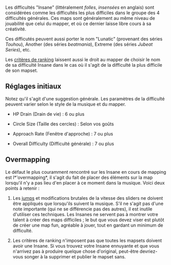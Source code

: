 Les difficultés "Insane" (littéralement *folles*, *insensées* en anglais) sont considérées comme les difficultés les plus difficiles dans le groupe des 4 difficultés générales. Ces maps sont généralement au même niveau de jouabilité que celui du mapper, et où ce dernier laisse libre cours à sa créativité.

Ces difficutés peuvent aussi porter le nom "Lunatic" (provenant des séries *Touhou*), Another (des séries *beatmania*), Extreme (des séries *Jubeat Series*), etc.

Les [critères de ranking](FR:Ranking_Criteria) laissent aussi le droit au mapper de choisir le nom de sa difficulté Insane dans le cas où il s'agit de la difficulté la plus difficile de son mapset.

Réglages initiaux
-----------------

Notez qu'il s'agit d'une suggestion générale. Les paramètres de la difficulté peuvent varier selon le style de la musique et du mapper.

-   HP Drain (Drain de vie) : 6 ou plus

<!-- -->

-   Circle Size (Taille des cercles) : Selon vos goûts

<!-- -->

-   Approach Rate (Fenêtre d'approche) : 7 ou plus

<!-- -->

-   Overall Difficulty (Difficulté générale) : 7 ou plus

Overmapping
-----------

Le défaut le plus couramment rencontré sur les Insane en cours de mapping est l*'overmapping*, il s'agit du fait de placer des éléments sur la map lorsqu'il n'y a pas lieu d'en placer à ce moment dans la musique. Voici deux points à retenir :

1. Les [jumps](FR:Jumps) et modifications brutales de la vitesse des sliders ne doivent être appliqués que lorsqu'ils suivent la musique. S'il ne s'agit pas d'une note importante (qui ne se différencie pas des autres), il est inutile d'utiliser ces techniques. Les Insanes ne servent pas à montrer votre talent à créer des maps difficiles ; le but que vous devez viser est plutôt de créer une map fun, agréable à jouer, tout en gardant un minimum de difficulté.

2. Les critères de ranking n'imposent pas que toutes les mapsets doivent avoir une Insane. Si vous trouvez votre Insane ennuyante et que vous n'arrivez pas à produire quelque chose d'original, peut-être devriez-vous songer à la supprimer et publier le mapset sans.
